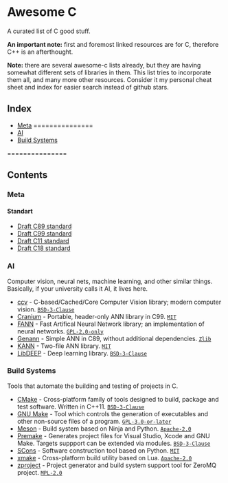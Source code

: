 # Awesome C #

A curated list of C good stuff.

**An important note:** first and foremost linked resources are for C, therefore
C++ is an afterthought.

**Note:** there are several awesome-c lists already, but they are having
somewhat different sets of libraries in them. This list tries to incorporate
them all, and many more other resources. Consider it my personal cheat sheet and
index for easier search instead of github stars.


## Index ##

* [Meta](#meta)
===============
* [AI](#ai)
* [Build Systems](#build-systems)

===============

## Contents ##

### Meta ###

#### Standart ####

* [Draft C89 standard][1]
* [Draft C99 standard][2]
* [Draft C11 standard][3]
* [Draft C18 standard][4]

### AI ###

Computer vision, neural nets, machine learning, and other similar things.
Basically, if your university calls it AI, it lives here.

* [ccv][5] - C-based/Cached/Core Computer Vision library; modern computer
  vision. [``BSD-3-Clause``][BSD-3-Clause]
* [Cranium][6] - Portable, header-only ANN library in C99. [``MIT``][MIT]
* [FANN][7] - Fast Artifical Neural Network library; an implementation of neural
  networks. [``GPL-2.0-only``][GPL-2.0-only]
* [Genann][8] - Simple ANN in C89, without additional dependencies. [``Zlib``][Zlib]
* [KANN][9] - Two-file ANN library. [``MIT``][MIT]
* [LibDEEP][10] - Deep learning library. [``BSD-3-Clause``][BSD-3-Clause]

### Build Systems ###

Tools that automate the building and testing of projects in C.

* [CMake][11] - Cross-platform family of tools designed to build, package and
  test software. Written in C++11. [``BSD-3-Clause``][BSD-3-Clause]
* [GNU Make][12] - Tool which controls the generation of executables and other
  non-source files of a program. [``GPL-3.0-or-later``][GPL-3.0-or-later]
* [Meson][13] -  Build system based on Ninja and Python. [``Apache-2.0``][Apache-2.0]
* [Premake][14] - Generates project files for Visual Studio, Xcode and GNU Make.
  Targets suppport can be extended via modules. [``BSD-3-Clause``][BSD-3-Clause]
* [SCons][15] - Software construction tool based on Python. [``MIT``][MIT]
* [xmake][16] - Cross-platform build utility based on Lua. [``Apache-2.0``][Apache-2.0]
* [zproject][17] - Project generator and build system support tool for ZeroMQ
  project. [``MPL-2.0``][MPL-2.0]


[17]: https://github.com/zeromq/zproject
[16]: https://xmake.io/
[15]: https://www.scons.org/
[14]: https://github.com/premake/premake-core
[13]: http://mesonbuild.com/
[12]: https://www.gnu.org/software/make/
[11]: https://cmake.org/

[10]: https://github.com/jppbsi/LibDEEP/wiki
[9]: https://github.com/attractivechaos/kann
[8]: https://codeplea.com/genann
[7]: http://leenissen.dk/fann/wp/
[6]: https://github.com/100/Cranium
[5]: http://libccv.org

[4]: https://web.archive.org/web/20181230041359if_/http://www.open-std.org/jtc1/sc22/wg14/www/abq/c17_updated_proposed_fdis.pdf
[3]: https://port70.net/~nsz/c/c11/n1570.html
[2]: https://port70.net/~nsz/c/c99/n1256.html
[1]: https://port70.net/~nsz/c/c89/c89-draft.html

[AFL-2.1]: https://spdx.org/licenses/AFL-2.1.html
[AGPL-3.0-only]: https://spdx.org/licenses/AGPL-3.0-only.html
[AGPL-3.0-or-later]: https://spdx.org/licenses/AGPL-3.0-or-later.html
[Apache-2.0]: https://spdx.org/licenses/Apache-2.0.html
[BSD-1-Clause]: https://spdx.org/licenses/BSD-1-Clause.html
[BSD-2-Clause]: https://spdx.org/licenses/BSD-2-Clause.html
[BSD-3-Clause]: https://spdx.org/licenses/BSD-3-Clause.html
[BSD-4-Clause]: https://spdx.org/licenses/BSD-4-Clause.html
[CC0-1.0]: https://spdx.org/licenses/CC0-1.0.html
[curl]: https://spdx.org/licenses/curl.html
[GPL-2.0-only]: https://spdx.org/licenses/GPL-2.0-only.html
[GPL-2.0-or-later]: https://spdx.org/licenses/GPL-2.0-or-later.html
[GPL-3.0-only]: https://spdx.org/licenses/GPL-3.0-only.html
[GPL-3.0-or-later]: https://spdx.org/licenses/GPL-3.0-or-later.html
[ICU]: https://spdx.org/licenses/ICU.html
[ISC]: https://spdx.org/licenses/ISC.html
[LGPL-2.0-or-later]: https://spdx.org/licenses/LGPL-2.0-or-later.html
[LGPL-2.1-only]: https://spdx.org/licenses/LGPL-2.1-only.html
[LGPL-2.1-or-later]: https://spdx.org/licenses/LGPL-2.1-or-later.html
[LGPL-3.0-only]: https://spdx.org/licenses/LGPL-3.0-only.html
[LGPL-3.0-or-later]: https://spdx.org/licenses/LGPL-3.0-or-later.html
[Libpng]: https://spdx.org/licenses/Libpng.html
[MIT]: https://spdx.org/licenses/MIT.html
[MPL-2.0]: https://spdx.org/licenses/MPL-2.0.html
[NCSA]: https://spdx.org/licenses/NCSA.html
[OLDAP-2.8]: https://spdx.org/licenses/OLDAP-2.8.html
[PostgreSQL]: https://spdx.org/licenses/PostgreSQL.html
[TCL]: https://spdx.org/licenses/TCL.html
[Unlicense]: https://spdx.org/licenses/Unlicense.html
[WTFPL]: https://spdx.org/licenses/WTFPL.html
[X11]: https://spdx.org/licenses/X11.html
[Zlib]: https://spdx.org/licenses/Zlib.html
